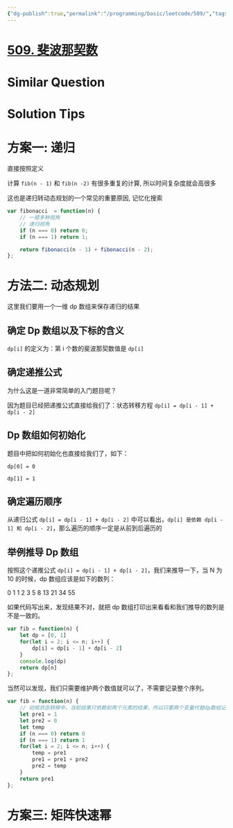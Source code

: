 ```yaml
---
{"dg-publish":true,"permalink":"/programming/basic/leetcode/509/","tags":["leetcode/math/sequence/fibonaci","leetcode/recursive/memo","leetcode/dp/fibonaci","leetcode/space/scrolling-array","leetcode/math/fast-power/matrix"]}
---
```



# [509. 斐波那契数](https://leetcode.cn/problems/fibonacci-number/)

# Similar Question

# Solution Tips

# 方案一: 递归

直接按照定义

计算 `fib(n - 1)` 和 `fib(n -2)` 有很多重复的计算, 所以时间复杂度就会高很多

这也是递归转动态规划的一个常见的重要原因, 记忆化搜索

```js
var fibonacci  = function(n) {
    // 一题多种视角
    // 递归视角
    if (n === 0) return 0;
    if (n === 1) return 1;

    return fibonacci(n - 1) + fibonacci(n - 2);
};
```

# 方法二: 动态规划

这里我们要用一个一维 dp 数组来保存递归的结果

## 确定 Dp 数组以及下标的含义

`dp[i]` 的定义为：第 i 个数的斐波那契数值是 `dp[i]`

## 确定递推公式

为什么这是一道非常简单的入门题目呢？

因为题目已经把递推公式直接给我们了：状态转移方程 `dp[i] = dp[i - 1] + dp[i - 2]`

## Dp 数组如何初始化

题目中把如何初始化也直接给我们了，如下：

`dp[0] = 0`

`dp[1] = 1`

## 确定遍历顺序

从递归公式 `dp[i] = dp[i - 1] + dp[i - 2]` 中可以看出，`dp[i] 是依赖 dp[i - 1] 和 dp[i - 2]`，那么遍历的顺序一定是从前到后遍历的

## 举例推导 Dp 数组

按照这个递推公式 `dp[i] = dp[i - 1] + dp[i - 2]`，我们来推导一下，当 N 为 10 的时候，dp 数组应该是如下的数列：

0 1 1 2 3 5 8 13 21 34 55

如果代码写出来，发现结果不对，就把 dp 数组打印出来看看和我们推导的数列是不是一致的。

```js
var fib = function(n) {
    let dp = [0, 1]
    for(let i = 2; i <= n; i++) {
        dp[i] = dp[i - 1] + dp[i - 2]
    }
    console.log(dp)
    return dp[n]
};
```

当然可以发现，我们只需要维护两个数值就可以了，不需要记录整个序列。

```js
var fib = function(n) {
    // 动规状态转移中，当前结果只依赖前两个元素的结果，所以只要两个变量代替dp数组记录状态过程。将空间复杂度降到O(1)
    let pre1 = 1
    let pre2 = 0
    let temp
    if (n === 0) return 0
    if (n === 1) return 1
    for(let i = 2; i <= n; i++) {
        temp = pre1
        pre1 = pre1 + pre2
        pre2 = temp
    }
    return pre1
};
```

# 方案三: 矩阵快速幂
